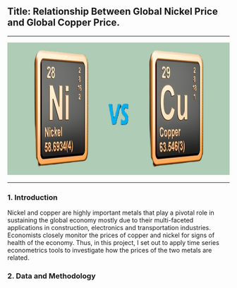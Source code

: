 ## Title: Relationship Between Global Nickel Price and Global Copper Price.
----
<div align="center">
  <img height="300" width="100%" src="https://github.com/GodfreyElia/Time-Series-Econometrics1/blob/main/Diagrams/Copper-Nickel-1.jpg"  />
</div>

----

### 1. Introduction

Nickel and copper are highly important metals that play a pivotal role in sustaining the global economy mostly due to their multi-faceted applications in construction, electronics and transportation industries. Economists closely monitor the prices of copper and nickel for signs of health of the economy. Thus, in this project, I set out to apply time series econometrics tools to investigate how the prices of the two metals are related.

### 2. Data and Methodology
